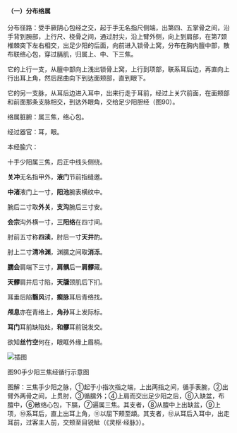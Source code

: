 #### （一）分布络属

分布径路：受手厥阴心包经之交，起于手无名指尺侧端，出第四、五掌骨之间，沿手背到腕部，上行尺、桡骨之间，通过肘尖，沿上臂外侧，向上到肩部，在第7颈椎棘突下左右相交，出足少阳的后面，向前进入锁骨上窝，分布在胸内膻中部，散布联络心包，穿过膈肌，归属上、中、下三焦。

它的上行一支，从膻中部向上浅出锁骨上窝，上行到项部，联系耳后边，再直向上行出耳上角，然后屈曲向下到达面颊部，直到眼下。

它的另一支脉，从耳后边进入耳中，出来行走于耳前，经过上关穴前面，在面颊部和前面那条支脉相交，到达外眼角，交给足少阳胆经（图90）。

络属脏腑：属三焦，络心包。

经过器官：耳，眼。

本经腧穴：

十手少阳属三焦，后正中线头侧绕。

**关冲**无名指甲外，**液门**节前指缝邀。

**中渚**液门上一寸，**阳池**腕表横纹中。

腕后二寸取**外关**，**支沟**腕后三寸安。

**会宗**沟外横一寸，**三阳络**在四寸间。

肘前五寸称**四渎**，肘后一寸**天井**酌。

肘上二寸**清冷渊**，渊臑之间取**消泺**。

**臑会**肩端下三寸，**肩髃**后一**肩髎**藏。

**天髎**肩井后寸陷，**天牖**颈肌后下扪。

耳垂后陷**翳风**讨，**瘈脉**耳后青络找。

**颅息**亦在青络上，**角孙**耳上发际标。

**耳门**耳前缺陷处，**和髎**耳前锐发交。

欲知**丝竹空**何在，眼眶外缘上眉梢。

![插图](./img/图90.jpg)

图90手少阳三焦经循行示意图

图解：三焦手少阳之脉，①起于小指次指之端，上出两指之间，循手表腕，②出臂外两骨之间，上贯肘，③循臑外；④上肩而交出足少阳之后，⑥入缺盆，布膻中，⑥散络心包，下膈，⑦遍属三焦。其支者，⑧从膻中上出缺盆，⑨上项，⑩系耳后，直上出耳上角，⑪以屈下颊至䪼。其支者，⑫从耳后入耳中，出走耳前，过客主人前，交颊至目锐眦（《灵枢·经脉》）。
